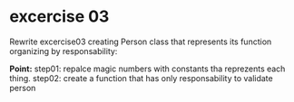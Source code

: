 # excercise 03

Rewrite excercise03 creating Person class that represents its function organizing by responsability:

**Point:**
step01: repalce magic numbers with constants tha reprezents each thing.
step02: create a function that has only responsability to validate person